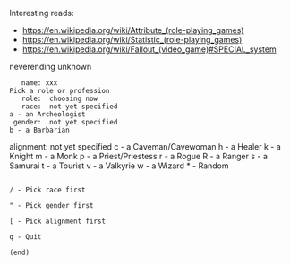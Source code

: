 Interesting reads:
* https://en.wikipedia.org/wiki/Attribute_(role-playing_games)
* https://en.wikipedia.org/wiki/Statistic_(role-playing_games)
* https://en.wikipedia.org/wiki/Fallout_(video_game)#SPECIAL_system


neverending
unknown


       name: xxx                                                               Pick a role or profession
       role:  choosing now                                                         
       race:  not yet specified                                                    a - an Archeologist
     gender:  not yet specified                                                    b - a Barbarian
  alignment:  not yet specified                                                    c - a Caveman/Cavewoman
                                                                                   h - a Healer
                                                                                   k - a Knight
                                                                                   m - a Monk
                                                                                   p - a Priest/Priestess
                                                                                   r - a Rogue
                                                                                   R - a Ranger
                                                                                   s - a Samurai
                                                                                   t - a Tourist
                                                                                   v - a Valkyrie
                                                                                   w - a Wizard
                                                                                   * - Random
                                                                                   
                                                                                   / - Pick race first
                                                                                   " - Pick gender first
                                                                                   [ - Pick alignment first
                                                                                   q - Quit
                                                                                   (end) 



